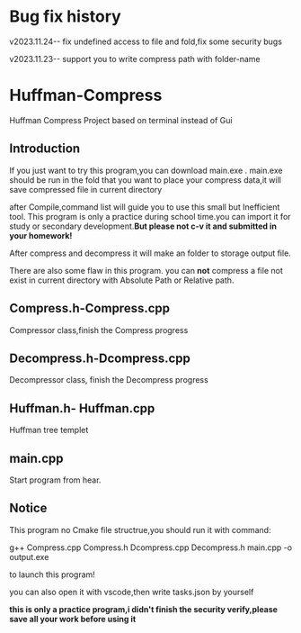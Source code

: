 # Bug fix history
v2023.11.24-- fix undefined access to file and fold,fix some security bugs  

v2023.11.23-- support you to write compress path with folder-name


# Huffman-Compress
Huffman Compress Project based on terminal instead of Gui

## Introduction
If you just want to try this program,you can download main.exe .
main.exe should be run in the fold that you want to place your compress data,it will save compressed file in current directory


after Compile,command list will guide  you to use this small but Inefficient tool. This program is only a practice during school time.you can import it
for study or secondary development.**But please not c-v it and submitted in your homework!**

After compress and decompress it will make an folder to storage output file.

There are also some flaw in this program.
you can **not** compress a file not exist in current directory with Absolute Path or Relative path.

## Compress.h-Compress.cpp
Compressor class,finish the Compress progress

## Decompress.h-Dcompress.cpp
Decompressor class, finish the Decompress progress

## Huffman.h- Huffman.cpp
Huffman tree templet

## main.cpp
Start program from hear.

## Notice
This program no Cmake file structrue,you should run it with command:  

g++ Compress.cpp Compress.h Dcompress.cpp Decompress.h main.cpp -o output.exe  

to launch this program!  

you can also open it with vscode,then write tasks.json by yourself  

**this is only a practice program,i didn't finish the security verify,please save all your work before using it**
